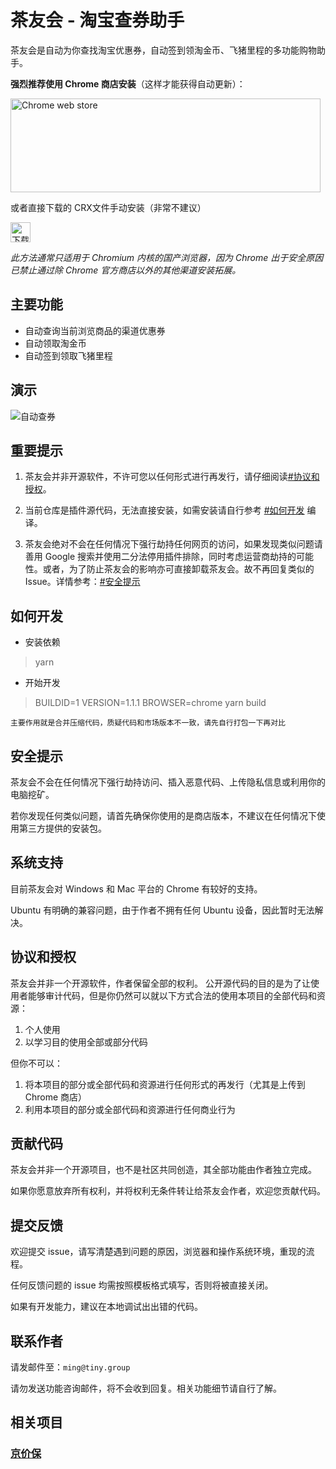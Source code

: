 # 茶友会 - 淘宝查券助手

茶友会是自动为你查找淘宝优惠券，自动签到领淘金币、飞猪里程的多功能购物助手。

**强烈推荐使用 Chrome 商店安装**（这样才能获得自动更新）：

<a target='_blank' rel='nofollow' href='https://chrome.google.com/webstore/detail/igedhbjllcmgidlmhclmphmhlllkibkb'>
  <img alt='Chrome
  web store' width='496' height='150' src='https://jjbcdn.zaoshu.so/web/cws_badge_496x150.png' />
</a>

或者直接下载的 CRX文件手动安装（非常不建议）

<a href="http://jjb.zaoshu.so/updates/latest?app=teaclub" target="_black">
  <img alt="下载 CRX 文件" class="firefox" src="https://jjbcdn.zaoshu.so/crx-icon.png" width="32px">
</a>

*此方法通常只适用于 Chromium 内核的国产浏览器，因为 Chrome 出于安全原因已禁止通过除 Chrome 官方商店以外的其他渠道安装拓展。*

## 主要功能

* 自动查询当前浏览商品的渠道优惠券
* 自动领取淘金币
* 自动签到领取飞猪里程

## 演示

![自动查券](https://jjbcdn.zaoshu.so/teaclub/find-coupon.gif)


## 重要提示

1. 茶友会并非开源软件，不许可您以任何形式进行再发行，请仔细阅读[#协议和授权](https://github.com/sunoj/teaclub#%E5%8D%8F%E8%AE%AE%E5%92%8C%E6%8E%88%E6%9D%83)。

2. 当前仓库是插件源代码，无法直接安装，如需安装请自行参考 [#如何开发](https://github.com/sunoj/teaclub#%E5%A6%82%E4%BD%95%E5%BC%80%E5%8F%91) 编译。

3. 茶友会绝对不会在任何情况下强行劫持任何网页的访问，如果发现类似问题请善用 Google 搜索并使用二分法停用插件排除，同时考虑运营商劫持的可能性。或者，为了防止茶友会的影响亦可直接卸载茶友会。故不再回复类似的 Issue。详情参考：[#安全提示](https://github.com/sunoj/teaclub#%E5%AE%89%E5%85%A8%E6%8F%90%E7%A4%BA)


## 如何开发

* 安装依赖
> yarn

* 开始开发
>  BUILDID=1 VERSION=1.1.1 BROWSER=chrome yarn build

`主要作用就是合并压缩代码，质疑代码和市场版本不一致，请先自行打包一下再对比`


## 安全提示

茶友会不会在任何情况下强行劫持访问、插入恶意代码、上传隐私信息或利用你的电脑挖矿。

若你发现任何类似问题，请首先确保你使用的是商店版本，不建议在任何情况下使用第三方提供的安装包。

## 系统支持

目前茶友会对 Windows 和 Mac 平台的 Chrome 有较好的支持。

Ubuntu 有明确的兼容问题，由于作者不拥有任何 Ubuntu 设备，因此暂时无法解决。

## 协议和授权

茶友会并非一个开源软件，作者保留全部的权利。
公开源代码的目的是为了让使用者能够审计代码，但是你仍然可以就以下方式合法的使用本项目的全部代码和资源：

1. 个人使用
2. 以学习目的使用全部或部分代码

但你不可以：

1. 将本项目的部分或全部代码和资源进行任何形式的再发行（尤其是上传到 Chrome 商店）
2. 利用本项目的部分或全部代码和资源进行任何商业行为

## 贡献代码

茶友会并非一个开源项目，也不是社区共同创造，其全部功能由作者独立完成。

如果你愿意放弃所有权利，并将权利无条件转让给茶友会作者，欢迎您贡献代码。

## 提交反馈

欢迎提交 issue，请写清楚遇到问题的原因，浏览器和操作系统环境，重现的流程。

任何反馈问题的 issue 均需按照模板格式填写，否则将被直接关闭。

如果有开发能力，建议在本地调试出出错的代码。

## 联系作者

请发邮件至：`ming@tiny.group`

请勿发送功能咨询邮件，将不会收到回复。相关功能细节请自行了解。

## 相关项目

<h3>
  <a href="https://github.com/sunoj/jjb" target="_blank">京价保</a>
</h3>
